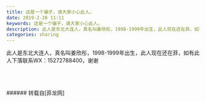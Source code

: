 ```yaml
---
title: 这是一个骗子，请大家小心此人。
date: 2019-2-26 11:11
keywords: 这是一个骗子，请大家小心此人。
description: 此人是东北大连人，真名叫姜欣彤，1998-1999年出生，此人现在还在菲，如有此人下落联系WX：15272788400，谢谢
categories: sharing
---
```

<td class="t_f" id="postmessage_3114496">

此人是东北大连人，真名叫姜欣彤，1998-1999年出生，此人现在还在菲，如有此人下落联系WX：15272788400，谢谢<br/>
<img alt="" border="0" class="zoom" data-cf-modified-b341005132ffc86628ac9130-="" file="http://www.flw.ph/data/appbyme/upload/image/201902/26/zHU0TEBFeAhp.jpg" id="aimg_NhZ80" lazyloadthumb="1" onclick="" onmouseover="" src="http://www.flw.ph/data/appbyme/upload/image/201902/26/zHU0TEBFeAhp.jpg"/><br/>
<br/>
<img alt="" border="0" class="zoom" data-cf-modified-b341005132ffc86628ac9130-="" file="http://www.flw.ph/data/appbyme/upload/image/201902/26/zOXbg7Ry4yuz.jpg" id="aimg_H83fm" lazyloadthumb="1" onclick="" onmouseover="" src="http://www.flw.ph/data/appbyme/upload/image/201902/26/zOXbg7Ry4yuz.jpg"/><br/>
<br/>
<img alt="" border="0" class="zoom" data-cf-modified-b341005132ffc86628ac9130-="" file="http://www.flw.ph/data/appbyme/upload/image/201902/26/wDXpHCojr2P8.jpg" id="aimg_HARHT" lazyloadthumb="1" onclick="" onmouseover="" src="http://www.flw.ph/data/appbyme/upload/image/201902/26/wDXpHCojr2P8.jpg"/><br/>
<br/>
</td>
###### 转载自[菲龙网]